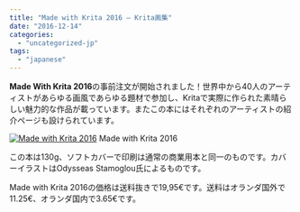 ```yaml
---
title: "Made with Krita 2016 — Krita画集"
date: "2016-12-14"
categories: 
  - "uncategorized-jp"
tags: 
  - "japanese"
---
```


**Made With Krita 2016**の事前注文が開始されました！世界中から40人のアーティストがあらゆる画風であらゆる題材で参加し、Kritaで実際に作られた素晴らしい魅力的な作品が載っています。またこの本にはそれぞれのアーティストの紹介ページも設けられています。

[![Made with Krita 2016](/images/posts/2016/cover_small-217x300.png)](/images/posts/2016/cover_small.png) Made with Krita 2016

この本は130g、ソフトカバーで印刷は通常の商業用本と同一のものです。カバーイラストはOdysseas Stamoglou氏によるものです。

Made with Krita 2016の価格は送料抜きで19,95€です。送料はオランダ国外で11.25€、オランダ国内で3.65€です。
